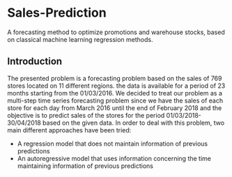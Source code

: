 # Sales-Prediction
A forecasting method to optimize promotions and warehouse stocks, based on classical machine learning regression methods.

## Introduction
The presented problem is a forecasting problem based on the sales of 769 stores located on 11 different regions. the data is available for a period of 23 months starting from the 01/03/2016.
We decided to treat our problem as a multi-step time series forecasting problem since we have the sales of each store for each day from March 2016 until the end of February 2018 and the objective is to predict sales of the stores for the period 01/03/2018-30/04/2018 based on the given data.
In order to deal with this problem, two main different approaches have been tried:
- A regression model that does not maintain information of previous predictions
- An autoregressive model that uses information concerning the time maintaining information of previous predictions
